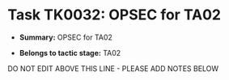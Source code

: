 # Task TK0032: OPSEC for TA02

* **Summary:** OPSEC for TA02

* **Belongs to tactic stage:** TA02

DO NOT EDIT ABOVE THIS LINE - PLEASE ADD NOTES BELOW
